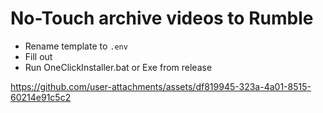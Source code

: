 # No-Touch archive videos to Rumble 

- Rename template to `.env`
- Fill out
- Run OneClickInstaller.bat or Exe from release


https://github.com/user-attachments/assets/df819945-323a-4a01-8515-60214e91c5c2

